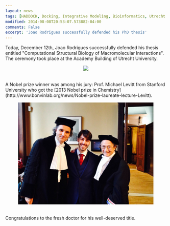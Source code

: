 ```yaml
---
layout: news
tags: [HADDOCK, Docking, Integrative Modeling, Bioinformatics, Utrecht University, Ubiquitination, E2-E3]
modified: 2014-08-08T20:53:07.573882-04:00
comments: False
excerpt: 'Joao Rodrigues successfully defended his PhD thesis'
---
```

Today, December 12th, Joao Rodrigues successfully defended his thesis entitled "Computational Structural Biology of Macromolecular Interactions". The ceremony took place at the Academy Building of Utrecht University.
<figure align="center">
    <img src="/images/posts/Joao-PhD1.jpg">
</figure>
<BR>
A Nobel prize winner was among his jury: Prof. Michael Levitt from Stanford University who got the [2013 Nobel prize in Chemistry](http://www.bonvinlab.org/news/Nobel-prize-laureate-lecture-Levitt).
<BR>

<figure align="center">
    <img src="/images/posts/Joao-PhD2.jpg">
</figure>
<BR>
Congratulations to the fresh doctor for his well-deserved title.

